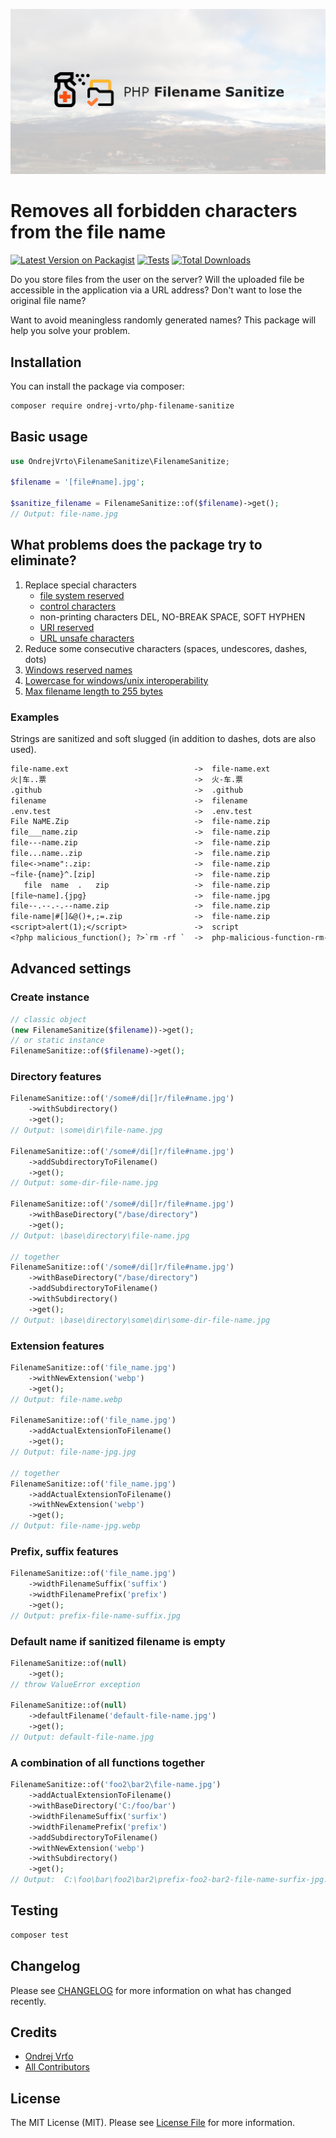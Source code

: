 ![Social Card of PHP Filename Sanitize](./Art/socialcard.png)

# Removes all forbidden characters from the file name

[![Latest Version on Packagist](https://img.shields.io/packagist/v/ondrej-vrto/php-filename-sanitize.svg?style=flat-square)](https://packagist.org/packages/ondrej-vrto/php-filename-sanitize)
[![Tests](https://img.shields.io/github/actions/workflow/status/OndrejVrto/php-filename-sanitize/run-tests.yml?branch=main&label=tests&style=flat-square)](https://github.com/OndrejVrto/php-filename-sanitize/blob/main/.github/workflows/run-tests.yml)
[![Total Downloads](https://img.shields.io/packagist/dt/ondrej-vrto/php-filename-sanitize.svg?style=flat-square)](https://packagist.org/packages/ondrej-vrto/php-filename-sanitize)


Do you store files from the user on the server? Will the uploaded file be accessible in the application via a URL address? Don't want to lose the original file name?

Want to avoid meaningless randomly generated names? This package will help you solve your problem.

## Installation

You can install the package via composer:

```bash
composer require ondrej-vrto/php-filename-sanitize
```

## Basic usage

```php
use OndrejVrto\FilenameSanitize\FilenameSanitize;

$filename = '[file#name].jpg';

$sanitize_filename = FilenameSanitize::of($filename)->get();
// Output: file-name.jpg
```

## What problems does the package try to eliminate?

1. Replace special characters
    - [file system reserved](https://en.wikipedia.org/wiki/Filename#Reserved_characters_and_words)
    - [control characters](http://msdn.microsoft.com/en-us/library/windows/desktop/aa365247%28v=vs.85%29.aspx)
    - non-printing characters DEL, NO-BREAK SPACE, SOFT HYPHEN
    - [URI reserved](https://www.rfc-editor.org/rfc/rfc3986#section-2.2)
    - [URL unsafe characters](https://www.ietf.org/rfc/rfc1738.txt)
1. Reduce some consecutive characters (spaces, undescores, dashes, dots)
1. [Windows reserved names](https://learn.microsoft.com/en-us/windows/win32/fileio/naming-a-file)
1. [Lowercase for windows/unix interoperability](https://en.wikipedia.org/wiki/Filename)
1. [Max filename length to 255 bytes](http://serverfault.com/a/9548/44086)

### Examples

Strings are sanitized and soft slugged (in addition to dashes, dots are also used).

```txt
file-name.ext                            ->  file-name.ext
火|车..票                                 ->  火-车.票
.github                                  ->  .github
filename                                 ->  filename
.env.test                                ->  .env.test
File NaME.Zip                            ->  file-name.zip
file___name.zip                          ->  file-name.zip
file---name.zip                          ->  file-name.zip
file...name..zip                         ->  file.name.zip
file<->name":.zip:                       ->  file-name.zip
~file-{name}^.[zip]                      ->  file-name.zip
   file  name  .   zip                   ->  file-name.zip
[file~name].{jpg}                        ->  file-name.jpg
file--.--.-.--name.zip                   ->  file.name.zip
file-name|#[]&@()+,;=.zip                ->  file-name.zip
<script>alert(1);</script>               ->  script
<?php malicious_function(); ?>`rm -rf `  ->  php-malicious-function-rm-rf
```

## Advanced settings

### Create instance

```php
// classic object
(new FilenameSanitize($filename))->get();
// or static instance
FilenameSanitize::of($filename)->get();
```

### Directory features

```php
FilenameSanitize::of('/some#/di[]r/file#name.jpg')
    ->withSubdirectory()
    ->get();
// Output: \some\dir\file-name.jpg

FilenameSanitize::of('/some#/di[]r/file#name.jpg')
    ->addSubdirectoryToFilename()
    ->get();
// Output: some-dir-file-name.jpg

FilenameSanitize::of('/some#/di[]r/file#name.jpg')
    ->withBaseDirectory("/base/directory")
    ->get();
// Output: \base\directory\file-name.jpg

// together
FilenameSanitize::of('/some#/di[]r/file#name.jpg')
    ->withBaseDirectory("/base/directory")
    ->addSubdirectoryToFilename()
    ->withSubdirectory()
    ->get();
// Output: \base\directory\some\dir\some-dir-file-name.jpg
```

### Extension features

```php
FilenameSanitize::of('file_name.jpg')
    ->withNewExtension('webp')
    ->get();
// Output: file-name.webp

FilenameSanitize::of('file_name.jpg')
    ->addActualExtensionToFilename()
    ->get();
// Output: file-name-jpg.jpg

// together
FilenameSanitize::of('file_name.jpg')
    ->addActualExtensionToFilename()
    ->withNewExtension('webp')
    ->get();
// Output: file-name-jpg.webp
```

### Prefix, suffix features

```php
FilenameSanitize::of('file_name.jpg')
    ->widthFilenameSuffix('suffix')
    ->widthFilenamePrefix('prefix')
    ->get();
// Output: prefix-file-name-suffix.jpg
```

### Default name if sanitized filename is empty

```php
FilenameSanitize::of(null)
    ->get();
// throw ValueError exception

FilenameSanitize::of(null)
    ->defaultFilename('default-file-name.jpg')
    ->get();
// Output: default-file-name.jpg
```

### A combination of all functions together

```php
FilenameSanitize::of('foo2\bar2\file-name.jpg')
    ->addActualExtensionToFilename()
    ->withBaseDirectory('C:/foo/bar')
    ->widthFilenameSuffix('surfix')
    ->widthFilenamePrefix('prefix')
    ->addSubdirectoryToFilename()
    ->withNewExtension('webp')
    ->withSubdirectory()
    ->get();
// Output:  C:\foo\bar\foo2\bar2\prefix-foo2-bar2-file-name-surfix-jpg.webp
```

## Testing

```bash
composer test
```

## Changelog

Please see [CHANGELOG](CHANGELOG.md) for more information on what has changed recently.

<!-- ## Security Vulnerabilities

Please review [our security policy](../../security/policy) on how to report security vulnerabilities.-->

## Credits

- [Ondrej Vrťo](https://github.com/OndrejVrto)
- [All Contributors](../../contributors)

## License

The MIT License (MIT). Please see [License File](LICENSE.md) for more information.
